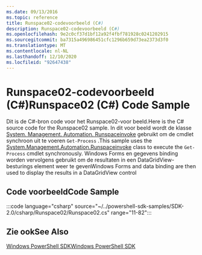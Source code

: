 ```yaml
---
ms.date: 09/13/2016
ms.topic: reference
title: Runspace02-codevoorbeeld (C#)
description: Runspace02-codevoorbeeld (C#)
ms.openlocfilehash: 9e2c0cf37d1bf12a92f4fbf781928c0241202915
ms.sourcegitcommit: ba7315a496986451cfc1296b659d73ea2373d3f0
ms.translationtype: MT
ms.contentlocale: nl-NL
ms.lasthandoff: 12/10/2020
ms.locfileid: "92647438"
---
```

# <a name="runspace02-c-code-sample"></a><span data-ttu-id="c0f91-103">Runspace02-codevoorbeeld (C#)</span><span class="sxs-lookup"><span data-stu-id="c0f91-103">Runspace02 (C#) Code Sample</span></span>

<span data-ttu-id="c0f91-104">Dit is de C#-bron code voor het Runspace02-voor beeld.</span><span class="sxs-lookup"><span data-stu-id="c0f91-104">Here is the C# source code for the Runspace02 sample.</span></span> <span data-ttu-id="c0f91-105">In dit voor beeld wordt de klasse [System. Management. Automation. Runspaceinvoke](/dotnet/api/System.Management.Automation.RunspaceInvoke) gebruikt om de cmdlet synchroon uit te voeren `Get-Process` .</span><span class="sxs-lookup"><span data-stu-id="c0f91-105">This sample uses the [System.Management.Automation.Runspaceinvoke](/dotnet/api/System.Management.Automation.RunspaceInvoke) class to execute the `Get-Process` cmdlet synchronously.</span></span> <span data-ttu-id="c0f91-106">Windows Forms en gegevens binding worden vervolgens gebruikt om de resultaten in een DataGridView-besturings element weer te geven</span><span class="sxs-lookup"><span data-stu-id="c0f91-106">Windows Forms and data binding are then used to display the results in a DataGridView control</span></span>

## <a name="code-sample"></a><span data-ttu-id="c0f91-107">Code voorbeeld</span><span class="sxs-lookup"><span data-stu-id="c0f91-107">Code Sample</span></span>

:::code language="csharp" source="~/../powershell-sdk-samples/SDK-2.0/csharp/Runspace02/Runspace02.cs" range="11-82":::

## <a name="see-also"></a><span data-ttu-id="c0f91-108">Zie ook</span><span class="sxs-lookup"><span data-stu-id="c0f91-108">See Also</span></span>

[<span data-ttu-id="c0f91-109">Windows PowerShell SDK</span><span class="sxs-lookup"><span data-stu-id="c0f91-109">Windows PowerShell SDK</span></span>](../windows-powershell-reference.md)
